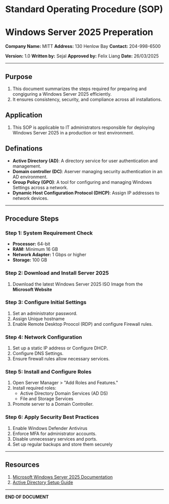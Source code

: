 # Standard Operating Procedure (SOP)

# Windows Server 2025 Preperation

**Company Name:** MITT
**Address:** 130 Henlow Bay
**Contact:** 204-998-6500

**Version:** 1.0
**Written by:** Sejal
**Approved by:** Felix Liang
**Date:** 26/03/2025

---

## Purpose
1. This document summarizes the steps required for preparing and congiguring a Windows Server 2025 efficiently.
2. It ensures consistency, security, and compliance across all installations.

## Application
1. This SOP is applicable to IT administrators responsible for deploying Windows Server 2025 in a production or test environment.

## Definations
- **Active Directory (AD)**: A directory service for user authentication and management.
- **Domain controller (DC)**: Aserver managing security authentication in an AD environment.
- **Group Policy (GPO)**: A tool for configuring and managing Windows Settings across a network.
- **Dynamic Host Configuration Protocol (DHCP)**: Assign IP addresses to network devices.

---

## Procedure Steps

### **Step 1: System Requirement Check**
- **Processor:** 64-bit
- **RAM:** Minimum 16 GB
- **Network Adapter:** 1 Gbps or higher
- **Storage:** 100 GB

### **Step 2: Download and Install Server 2025**
1. Download the latest Windows Server 2025 ISO Image from the **Microsoft Website**

### **Step 3: Configure Initial Settings**
1. Set an administrator password.
2. Assign Unique hostname
3. Enable Remote Desktop Proocol (RDP) and configure Firewall rules.

### **Step 4: Network Configuration**
1. Set up a static IP address or Configure DHCP.
2. Configure DNS Settings.
3. Ensure firewall rules allow necessary services.

### **Step 5: Install and Configure Roles**
1. Open Server Manager > "Add Roles and Features."
2. Install required roles:
   - Active Directory Domain Services (AD DS)
   - File and Storage Services
3. Promote server to a Domain Controller.

### **Step 6: Apply Security Best Practices**  
1. Enable Windows Defender Antivirus
2. Enforce MFA for administrator accounts.
3. Disable unnecessary services and ports.
4. Set up regular backups and store them securely

---

## Resources
1.  [Microsoft Windows Server 2025 Documentation](https://docs.microsoft.com)
2.  [Active Directory Setup Guide](https://learn.microsoft.com/en-us/windows-server/identity/active-directory-domain-services)

---

**END OF DOCUMENT**


